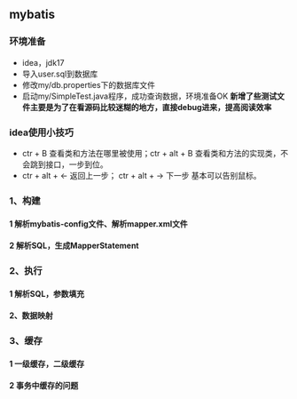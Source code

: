 ## mybatis
### 环境准备
- idea，jdk17
- 导入user.sql到数据库
- 修改my/db.properties下的数据库文件
- 启动my/SimpleTest.java程序，成功查询数据，环境准备OK
**新增了些测试文件主要是为了在看源码比较迷糊的地方，直接debug进来，提高阅读效率**
### idea使用小技巧
- ctr + B 查看类和方法在哪里被使用；ctr + alt + B 查看类和方法的实现类，不会跳到接口，一步到位。
- ctr + alt + ← 返回上一步； ctr + alt + → 下一步  基本可以告别鼠标。
### 1、构建
#### 1 解析mybatis-config文件、解析mapper.xml文件
#### 2 解析SQL，生成MapperStatement
### 2、执行
#### 1 解析SQL，参数填充
#### 2、数据映射
### 3、缓存
#### 1 一级缓存，二级缓存
#### 2 事务中缓存的问题